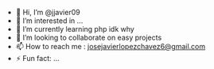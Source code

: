 - 👋 Hi, I’m @jjavier09
- 👀 I’m interested in ...
- 🌱 I’m currently learning php idk why
- 💞️ I’m looking to collaborate on easy projects
- 📫 How to reach me : josejavierlopezchavez6@gmail.com
- ⚡ Fun fact: ...

<!---
jjavier09/jjavier09 is a ✨ special ✨ repository because its `README.md` (this file) appears on your GitHub profile.
You can click the Preview link to take a look at your changes.
--->
